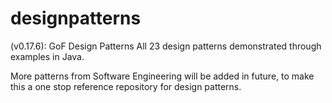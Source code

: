 # designpatterns

(v0.17.6): GoF Design Patterns
All 23 design patterns demonstrated through examples in Java. 

More patterns from Software Engineering will be added in future, to make this a one stop reference repository for design patterns. 
